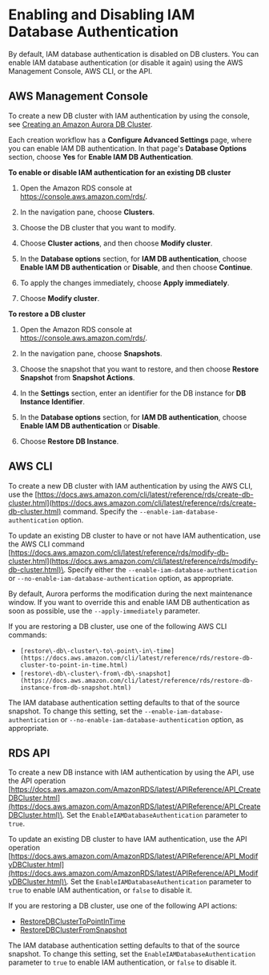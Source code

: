 # Enabling and Disabling IAM Database Authentication<a name="UsingWithRDS.IAMDBAuth.Enabling"></a>

By default, IAM database authentication is disabled on DB clusters\. You can enable IAM database authentication \(or disable it again\) using the AWS Management Console, AWS CLI, or the API\.

## AWS Management Console<a name="UsingWithRDS.IAMDBAuth.Enabling.Console"></a>

To create a new DB cluster with IAM authentication by using the console, see [Creating an Amazon Aurora DB Cluster](Aurora.CreateInstance.md)\.

Each creation workflow has a **Configure Advanced Settings** page, where you can enable IAM DB authentication\. In that page's **Database Options** section, choose **Yes** for **Enable IAM DB Authentication**\.

**To enable or disable IAM authentication for an existing DB cluster**

1. Open the Amazon RDS console at [https://console\.aws\.amazon\.com/rds/](https://console.aws.amazon.com/rds/)\.

1. In the navigation pane, choose **Clusters**\.

1. Choose the DB cluster that you want to modify\.

1. Choose **Cluster actions**, and then choose **Modify cluster**\.

1. In the **Database options** section, for **IAM DB authentication**, choose **Enable IAM DB authentication** or **Disable**, and then choose **Continue**\.

1. To apply the changes immediately, choose **Apply immediately**\.

1. Choose **Modify cluster**\.

**To restore a DB cluster**

1. Open the Amazon RDS console at [https://console\.aws\.amazon\.com/rds/](https://console.aws.amazon.com/rds/)\.

1. In the navigation pane, choose **Snapshots**\.

1. Choose the snapshot that you want to restore, and then choose **Restore Snapshot** from **Snapshot Actions**\.

1. In the **Settings** section, enter an identifier for the DB instance for **DB Instance Identifier**\.

1. In the **Database options** section, for **IAM DB authentication**, choose **Enable IAM DB authentication** or **Disable**\.

1. Choose **Restore DB Instance**\.

## AWS CLI<a name="UsingWithRDS.IAMDBAuth.Enabling.CLI"></a>

To create a new DB cluster with IAM authentication by using the AWS CLI, use the [https://docs.aws.amazon.com/cli/latest/reference/rds/create-db-cluster.html](https://docs.aws.amazon.com/cli/latest/reference/rds/create-db-cluster.html) command\. Specify the `--enable-iam-database-authentication` option\.

To update an existing DB cluster to have or not have IAM authentication, use the AWS CLI command [https://docs.aws.amazon.com/cli/latest/reference/rds/modify-db-cluster.html](https://docs.aws.amazon.com/cli/latest/reference/rds/modify-db-cluster.html)\. Specify either the `--enable-iam-database-authentication` or `--no-enable-iam-database-authentication` option, as appropriate\.

By default, Aurora performs the modification during the next maintenance window\. If you want to override this and enable IAM DB authentication as soon as possible, use the `--apply-immediately` parameter\. 

If you are restoring a DB cluster, use one of the following AWS CLI commands:
+ `[restore\-db\-cluster\-to\-point\-in\-time](https://docs.aws.amazon.com/cli/latest/reference/rds/restore-db-cluster-to-point-in-time.html)`
+ `[restore\-db\-cluster\-from\-db\-snapshot](https://docs.aws.amazon.com/cli/latest/reference/rds/restore-db-instance-from-db-snapshot.html)`

The IAM database authentication setting defaults to that of the source snapshot\. To change this setting, set the `--enable-iam-database-authentication` or `--no-enable-iam-database-authentication` option, as appropriate\.

## RDS API<a name="UsingWithRDS.IAMDBAuth.Enabling.API"></a>

To create a new DB instance with IAM authentication by using the API, use the API operation [https://docs.aws.amazon.com/AmazonRDS/latest/APIReference/API_CreateDBCluster.html](https://docs.aws.amazon.com/AmazonRDS/latest/APIReference/API_CreateDBCluster.html)\. Set the `EnableIAMDatabaseAuthentication` parameter to `true`\.

To update an existing DB cluster to have IAM authentication, use the API operation [https://docs.aws.amazon.com/AmazonRDS/latest/APIReference/API_ModifyDBCluster.html](https://docs.aws.amazon.com/AmazonRDS/latest/APIReference/API_ModifyDBCluster.html)\. Set the `EnableIAMDatabaseAuthentication` parameter to `true` to enable IAM authentication, or `false` to disable it\.

If you are restoring a DB cluster, use one of the following API actions:
+ [RestoreDBClusterToPointInTime](https://docs.aws.amazon.com/AmazonRDS/latest/APIReference/API_RestoreDBClusterToPointInTime.html)
+ [RestoreDBClusterFromSnapshot](https://docs.aws.amazon.com/AmazonRDS/latest/APIReference/API_RestoreDBClusterFromSnapshot.html)

The IAM database authentication setting defaults to that of the source snapshot\. To change this setting, set the `EnableIAMDatabaseAuthentication` parameter to `true` to enable IAM authentication, or `false` to disable it\.